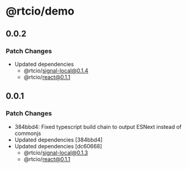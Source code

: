 # @rtcio/demo

## 0.0.2

### Patch Changes

- Updated dependencies
  - @rtcio/signal-local@0.1.4
  - @rtcio/react@0.1.1

## 0.0.1

### Patch Changes

- 384bbd4: Fixed typescript build chain to output ESNext instead of commonjs
- Updated dependencies [384bbd4]
- Updated dependencies [dc60668]
  - @rtcio/signal-local@0.1.3
  - @rtcio/react@0.1.1
